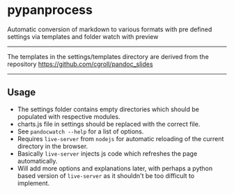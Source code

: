 # pypanprocess
Automatic conversion of markdown to various formats with pre defined settings via templates and folder watch with preview

--------

The templates in the settings/templates directory are derived from the repository <https://github.com/cgroll/pandoc_slides>

--------
## Usage

- The settings folder contains empty directories which should be populated with respective modules.
- charts.js file in settings should be replaced with the correct file.
- See `pandocwatch --help` for a list of options.
- Requires `live-server` from `nodejs` for automatic reloading of the current directory in the browser.
- Basically `live-server` injects js code which refreshes the page automatically.
- Will add more options and explanations later, with perhaps a python based version of `live-server` as it shouldn't be too difficult to implement.
